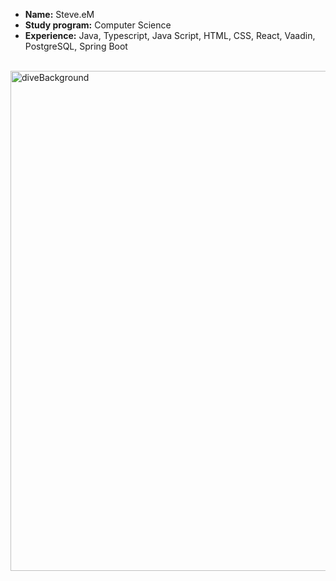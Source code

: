 - **Name:** Steve.eM
- **Study program:** Computer Science
- **Experience:** Java, Typescript, Java Script, HTML, CSS, React, Vaadin, PostgreSQL, Spring Boot

<br>

<img src="https://github.com/Stev3eM/Stev3eM/assets/113697513/59962d97-b07c-48b2-aa03-847fe0639c93" alt="diveBackground" width="800" />
